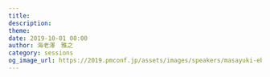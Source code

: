```yaml
---
title: 
description: 
theme: 
date: 2019-10-01 00:00
author: 海老澤　雅之
category: sessions
og_image_url: https://2019.pmconf.jp/assets/images/speakers/masayuki-ebisawa.jpg
---
```


